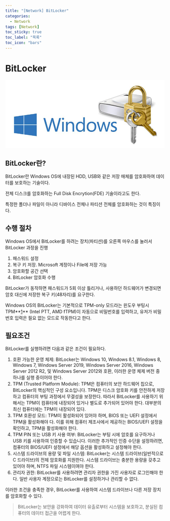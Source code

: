 ```yaml
---
title: "[Network] BitLocker"
categories:
  - Network
tags: [Network]
toc_sticky: true
toc_label: "목록"
toc_icon: "bars"
---
```


# BitLocker

![Alt text](image.png)

## BitLocker란?

BitLocker란 Windows OS에 내장된 HDD, USB와 같은 저장 매체를 암호화하여 데이터를 보호하는 기술이다.

전체 디스크를 암호화하는 Full Disk Encrytion(FDE) 기술이라고도 한다.

특정한 폴더나 파일이 아니라 디바이스 전체나 파티션 전체를 암호화하는 것이 특징이다.

## 수행 절차

Windows OS에서 BitLocker를 하려는 장치(파티션)를 오른쪽 마우스를 눌러서 BitLocker 과정을 진행

1. 패스워드 설정
2. 복구 키 저장. Microsoft 계정이나 File에 저장 가능
3. 암호화할 공간 선택
4. BitLocker 암호화 수행

BitLocker가 동작하면 패스워드가 5회 이상 틀리거나, 사용하던 하드웨어가 변경되면 암호 대신에 저장한 복구 키(48자리)를 요구한다.

Windows OS의 BitLocker는 기본적으로 TPM-only 모드라는 윈도우 부팅시 TPM**[1](https://melonicedlatte.com/2020/06/16/113200.html#fn:1)** (Intel PTT, AMD fTPM)이 자동으로 비밀번호를 입력하고, 유저가 비밀번호 입력은 필요 없는 모드로 작동한다고 한다.

## 필요조건

BitLocker를 실행하려면 다음과 같은 조건이 필요하다.

1. 호환 가능한 운영 체제: BitLocker는 Windows 10, Windows 8.1, Windows 8, Windows 7, Windows Server 2019, Windows Server 2016, Windows Server 2012 R2, 및 Windows Server 2012와 호환,
   이러한 운영 체제 버전 중 하나를 실행 중이어야 한다.
2. TPM (Trusted Platform Module): TPM은 컴퓨터의 보안 하드웨어 칩으로, BitLocker의 핵심적인 구성 요소입니다. TPM은 디스크 암호화 키를 안전하게 저장하고 컴퓨터의 부팅 과정에서 무결성을 보장한다. 따라서 BitLocker를 사용하기 위해서는 TPM이 컴퓨터에 내장되어 있거나 별도로 추가되어 있어야 한다. 대부분의 최신 컴퓨터에는 TPM이 내장되어 있다.
3. TPM 호환성 모드: TPM이 활성화되어 있어야 하며, BIOS 또는 UEFI 설정에서 TPM을 활성화해야 다. 이를 위해 컴퓨터 제조사에서 제공하는 BIOS/UEFI 설정을 확인하고, TPM을 활성화해야 한다.
4. TPM PIN 또는 USB 키 사용 여부: BitLocker는 부팅 시에 암호를 요구하거나 USB 키를 사용하여 인증할 수 있습니다. 이러한 추가적인 인증 수단을 설정하려면, 컴퓨터의 BIOS/UEFI 설정에서 해당 옵션을 활성화하고 설정해야 한다.
5. 시스템 드라이브의 용량 및 파일 시스템: BitLocker는 시스템 드라이브(일반적으로 C 드라이브)의 전체 암호화를 지원한다. 시스템 드라이브는 충분한 용량을 갖추고 있어야 하며, NTFS 파일 시스템이여야 한다.
6. 관리자 권한: BitLocker를 사용하려면 관리자 권한을 가진 사용자로 로그인해야 한다. 일반 사용자 계정으로는 BitLocker를 설정하거나 관리할 수 없다.

이러한 조건을 충족한 경우, BitLocker를 사용하여 시스템 드라이브나 다른 저장 장치를 암호화할 수 있다.

> BitLocker는 보안을 강화하여 데이터 유출로부터 시스템을 보호하고, 분실된 컴퓨터의 데이터 접근을 어렵게 한다.
